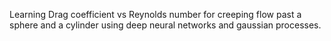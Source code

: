 Learning Drag coefficient vs Reynolds number for creeping flow past a sphere and a cylinder using deep neural networks and gaussian processes.
